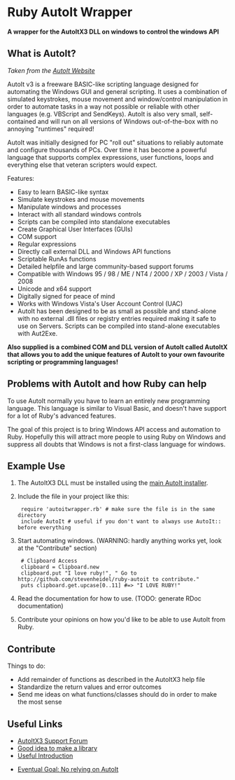 # Ruby AutoIt Wrapper

**A wrapper for the AutoItX3 DLL on windows to control the windows API**

## What is AutoIt?

_Taken from the [AutoIt Website](http://www.autoitscript.com/autoit3/index.shtml)_

AutoIt v3 is a freeware BASIC-like scripting language designed for automating the Windows GUI and general scripting. It uses a combination of simulated keystrokes, mouse movement and window/control manipulation in order to automate tasks in a way not possible or reliable with other languages (e.g. VBScript and SendKeys). AutoIt is also very small, self-contained and will run on all versions of Windows out-of-the-box with no annoying "runtimes" required! 

AutoIt was initially designed for PC "roll out" situations to reliably automate and configure thousands of PCs. Over time it has become a powerful language that supports complex expressions, user functions, loops and everything else that veteran scripters would expect.

Features:

- Easy to learn BASIC-like syntax
- Simulate keystrokes and mouse movements
- Manipulate windows and processes
- Interact with all standard windows controls
- Scripts can be compiled into standalone executables
- Create Graphical User Interfaces (GUIs)
- COM support
- Regular expressions
- Directly call external DLL and Windows API functions
- Scriptable RunAs functions
- Detailed helpfile and large community-based support forums
- Compatible with Windows 95 / 98 / ME / NT4 / 2000 / XP / 2003 / Vista / 2008
- Unicode and x64 support
- Digitally signed for peace of mind
- Works with Windows Vista's User Account Control (UAC)
- AutoIt has been designed to be as small as possible and stand-alone with no external .dll files or registry entries required making it safe to use on Servers. Scripts can be compiled into stand-alone executables with Aut2Exe.

**Also supplied is a combined COM and DLL version of AutoIt called AutoItX that allows you to add the unique features of AutoIt to your own favourite scripting or programming languages!**

## Problems with AutoIt and how Ruby can help

To use AutoIt normally you have to learn an entirely new programming language. This language is similar to Visual Basic, and doesn't have support for a lot of Ruby's advanced features. 

The goal of this project is to bring Windows API access and automation to Ruby. Hopefully this will attract more people to using Ruby on Windows and suppress all doubts that Windows is not a first-class language for windows.

## Example Use

1. The AutoItX3 DLL must be installed using the [main AutoIt installer](http://www.autoitscript.com/autoit3/downloads.shtml).

2. Include the file in your project like this:

        require 'autoitwrapper.rb' # make sure the file is in the same directory
        include AutoIt # useful if you don't want to always use AutoIt:: before everything

3. Start automating windows. (WARNING: hardly anything works yet, look at the "Contribute" section)

        # Clipboard Access
        clipboard = Clipboard.new
        clipboard.put "I love ruby!", " Go to http://github.com/stevenheidel/ruby-autoit to contribute."
        puts clipboard.get.upcase[0..11] #=> "I LOVE RUBY!"

4. Read the documentation for how to use. (TODO: generate RDoc documentation)

5. Contribute your opinions on how you'd like to be able to use AutoIt from Ruby.

## Contribute

Things to do:

- Add remainder of functions as described in the AutoItX3 help file
- Standardize the return values and error outcomes
- Send me ideas on what functions/classes should do in order to make the most sense

## Useful Links

- [AutoItX3 Support Forum](http://www.autoitscript.com/forum/index.php?s=2d5bc3fac66e734a24edf8caaa6a1842&showforum=14)
- [Good idea to make a library](http://tech.waltco.biz/2008/02/23/use-swig-to-build-a-ruby-extension-to-wrap-a-windows-dll/)
- [Useful Introduction](http://actsasbuffoon.wordpress.com/2008/12/30/introduction-to-autoitx3/)
* [Eventual Goal: No relying on AutoIt](http://raa.ruby-lang.org/project/win32-guitest/)
